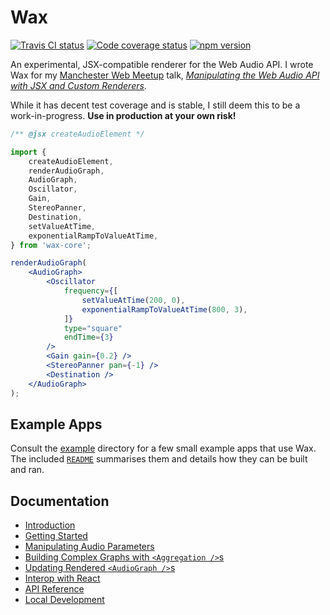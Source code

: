 # Wax

[![Travis CI status](https://api.travis-ci.org/jamesseanwright/wax.svg?branch=master)](https://travis-ci.org/jamesseanwright/wax) [![Code coverage status](https://coveralls.io/repos/github/jamesseanwright/wax/badge.svg?branch=master)](https://coveralls.io/github/jamesseanwright/wax?branch=master) [![npm version](https://badge.fury.io/js/wax-core.svg)](https://www.npmjs.com/package/wax-core)

An experimental, JSX-compatible renderer for the Web Audio API. I wrote Wax for my [Manchester Web Meetup](https://www.meetup.com/Manchester-Web-Meetup) talk, [_Manipulating the Web Audio API with JSX and Custom Renderers_](https://www.youtube.com/watch?v=IeuuBKBb4Wg).

While it has decent test coverage and is stable, I still deem this to be a work-in-progress. **Use in production at your own risk!**

```jsx
/** @jsx createAudioElement */

import {
    createAudioElement,
    renderAudioGraph,
    AudioGraph,
    Oscillator,
    Gain,
    StereoPanner,
    Destination,
    setValueAtTime,
    exponentialRampToValueAtTime,
} from 'wax-core';

renderAudioGraph(
    <AudioGraph>
        <Oscillator
            frequency={[
                setValueAtTime(200, 0),
                exponentialRampToValueAtTime(800, 3),
            ]}
            type="square"
            endTime={3}
        />
        <Gain gain={0.2} />
        <StereoPanner pan={-1} />
        <Destination />
    </AudioGraph>
);
```

## Example Apps

Consult the [example](https://github.com/jamesseanwright/wax/tree/master/example) directory for a few small example apps that use Wax. The included [`README`](https://github.com/jamesseanwright/wax/blob/master/example/README.md) summarises them and details how they can be built and ran.

## Documentation

* [Introduction](https://github.com/jamesseanwright/wax/blob/master/docs/000-introduction.md)
* [Getting Started](https://github.com/jamesseanwright/wax/blob/master/docs/001-getting-started.md)
* [Manipulating Audio Parameters](https://github.com/jamesseanwright/wax/blob/master/docs/002-audio-parameters.md)
* [Building Complex Graphs with `<Aggregation />`s](https://github.com/jamesseanwright/wax/blob/master/docs/003-aggregations.md)
* [Updating Rendered `<AudioGraph />`s](https://github.com/jamesseanwright/wax/blob/master/docs/004-updating-audio-graphs.md)
* [Interop with React](https://github.com/jamesseanwright/wax/blob/master/docs/005-interop-with-react.md)
* [API Reference](https://github.com/jamesseanwright/wax/blob/master/docs/006-api-reference.md)
* [Local Development](https://github.com/jamesseanwright/wax/blob/master/docs/007-local-development.md)
